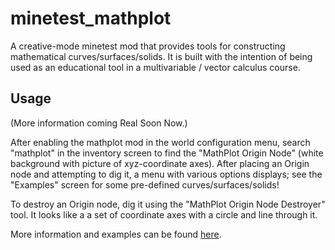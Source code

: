 # minetest_mathplot

A creative-mode minetest mod that provides tools for constructing mathematical curves/surfaces/solids. It is built with the intention of being used as an educational tool in a multivariable / vector calculus course.

## Usage

(More information coming Real Soon Now.)

After enabling the mathplot mod in the world configuration menu, search "mathplot" in the inventory screen to find the "MathPlot Origin Node" (white background with picture of xyz-coordinate axes). After placing an Origin node and attempting to dig it, a menu with various options displays; see the "Examples" screen for some pre-defined curves/surfaces/solids!

To destroy an Origin node, dig it using the "MathPlot Origin Node Destroyer" tool.  It looks like a a set of coordinate axes with a circle and line through it.

More information and examples can be found [here](https://www.rose-hulman.edu/~claassen/coolstuff/minetest_mathplot/).
